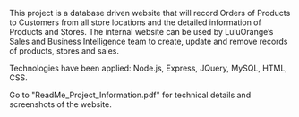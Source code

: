 This project is a database driven website that will record Orders of Products to Customers from all store locations and the detailed information of Products and Stores. The internal website can be used by LuluOrange’s Sales and Business Intelligence team to create, update and remove records of products, stores and sales.

Technologies have been applied: Node.js, Express, JQuery, MySQL, HTML, CSS.

Go to "ReadMe_Project_Information.pdf" for technical details and screenshots of the website.
